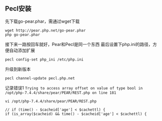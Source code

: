 ## Pecl安装
先下载go-pear.phar，需通过wget下载
```
wget http://pear.php.net/go-pear.phar
php go-pear.phar
```
接下来一路按回车就好，Pear和Pecl是同一个东西
最后设置下php.ini的路径，方便自动添加扩展
```
pecl config-set php_ini /etc/php.ini
```
升级到新版本
```
pecl channel-update pecl.php.net
```
记录错误1
`Trying to access array offset on value of type bool in /opt/php-7.4.4/share/pear/PEAR/REST.php on line 181`
```
vi /opt/php-7.4.4/share/pear/PEAR/REST.php

// if (time() - $cacheid['age'] < $cachettl) {
if (is_array($cacheid) && time() - $cacheid['age'] < $cachettl) {
```
